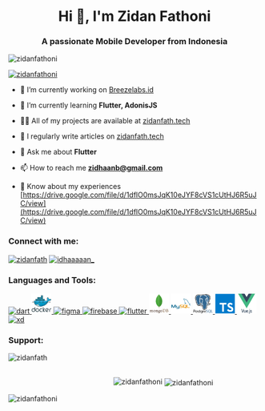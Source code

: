 <h1 align="center">Hi 👋, I'm Zidan Fathoni</h1>
<h3 align="center">A passionate Mobile Developer from Indonesia</h3>

<p align="left"> <img src="https://komarev.com/ghpvc/?username=zidanfathoni&label=Profile%20views&color=0e75b6&style=flat" alt="zidanfathoni" /> </p>

<p align="left"> <a href="https://github.com/ryo-ma/github-profile-trophy"><img src="https://github-profile-trophy.vercel.app/?username=zidanfathoni" alt="zidanfathoni" /></a> </p>

- 🔭 I’m currently working on [Breezelabs.id](https://breezelabs.id/)

- 🌱 I’m currently learning **Flutter, AdonisJS**

- 👨‍💻 All of my projects are available at [zidanfath.tech](zidanfath.tech)

- 📝 I regularly write articles on [zidanfath.tech](zidanfath.tech)

- 💬 Ask me about **Flutter**

- 📫 How to reach me **zidhaanb@gmail.com**

- 📄 Know about my experiences [https://drive.google.com/file/d/1dflO0msJqK10eJYF8cVS1cUtHJ6R5uJC/view](https://drive.google.com/file/d/1dflO0msJqK10eJYF8cVS1cUtHJ6R5uJC/view)

<h3 align="left">Connect with me:</h3>
<p align="left">
<a href="https://linkedin.com/in/zidanfath" target="blank"><img align="center" src="https://raw.githubusercontent.com/rahuldkjain/github-profile-readme-generator/master/src/images/icons/Social/linked-in-alt.svg" alt="zidanfath" height="30" width="40" /></a>
<a href="https://instagram.com/idhaaaaan_" target="blank"><img align="center" src="https://raw.githubusercontent.com/rahuldkjain/github-profile-readme-generator/master/src/images/icons/Social/instagram.svg" alt="idhaaaaan_" height="30" width="40" /></a>
</p>

<h3 align="left">Languages and Tools:</h3>
<p align="left"> <a href="https://dart.dev" target="_blank" rel="noreferrer"> <img src="https://www.vectorlogo.zone/logos/dartlang/dartlang-icon.svg" alt="dart" width="40" height="40"/> </a> <a href="https://www.docker.com/" target="_blank" rel="noreferrer"> <img src="https://raw.githubusercontent.com/devicons/devicon/master/icons/docker/docker-original-wordmark.svg" alt="docker" width="40" height="40"/> </a> <a href="https://www.figma.com/" target="_blank" rel="noreferrer"> <img src="https://www.vectorlogo.zone/logos/figma/figma-icon.svg" alt="figma" width="40" height="40"/> </a> <a href="https://firebase.google.com/" target="_blank" rel="noreferrer"> <img src="https://www.vectorlogo.zone/logos/firebase/firebase-icon.svg" alt="firebase" width="40" height="40"/> </a> <a href="https://flutter.dev" target="_blank" rel="noreferrer"> <img src="https://www.vectorlogo.zone/logos/flutterio/flutterio-icon.svg" alt="flutter" width="40" height="40"/> </a> <a href="https://www.mongodb.com/" target="_blank" rel="noreferrer"> <img src="https://raw.githubusercontent.com/devicons/devicon/master/icons/mongodb/mongodb-original-wordmark.svg" alt="mongodb" width="40" height="40"/> </a> <a href="https://www.mysql.com/" target="_blank" rel="noreferrer"> <img src="https://raw.githubusercontent.com/devicons/devicon/master/icons/mysql/mysql-original-wordmark.svg" alt="mysql" width="40" height="40"/> </a> <a href="https://www.postgresql.org" target="_blank" rel="noreferrer"> <img src="https://raw.githubusercontent.com/devicons/devicon/master/icons/postgresql/postgresql-original-wordmark.svg" alt="postgresql" width="40" height="40"/> </a> <a href="https://www.typescriptlang.org/" target="_blank" rel="noreferrer"> <img src="https://raw.githubusercontent.com/devicons/devicon/master/icons/typescript/typescript-original.svg" alt="typescript" width="40" height="40"/> </a> <a href="https://vuejs.org/" target="_blank" rel="noreferrer"> <img src="https://raw.githubusercontent.com/devicons/devicon/master/icons/vuejs/vuejs-original-wordmark.svg" alt="vuejs" width="40" height="40"/> </a> <a href="https://www.adobe.com/products/xd.html" target="_blank" rel="noreferrer"> <img src="https://cdn.worldvectorlogo.com/logos/adobe-xd.svg" alt="xd" width="40" height="40"/> </a> </p>

<h3 align="left">Support:</h3>
<p><a href="https://www.buymeacoffee.com/zidanfath"> <img align="left" src="https://cdn.buymeacoffee.com/buttons/v2/default-yellow.png" height="50" width="210" alt="zidanfath" /></a></p><br><br>

<p><img align="left" src="https://github-readme-stats.vercel.app/api/top-langs?username=zidanfathoni&show_icons=true&locale=en&layout=compact" alt="zidanfathoni" /></p>

<p>&nbsp;<img align="center" src="https://github-readme-stats.vercel.app/api?username=zidanfathoni&show_icons=true&locale=en" alt="zidanfathoni" /></p>

<p><img align="center" src="https://github-readme-streak-stats.herokuapp.com/?user=zidanfathoni&" alt="zidanfathoni" /></p>
